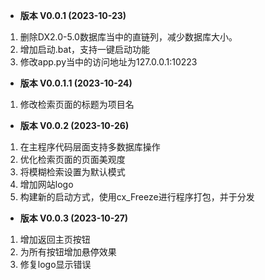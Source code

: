 - **版本 V0.0.1 (2023-10-23)**
1. 删除DX2.0-5.0数据库当中的直链列，减少数据库大小。
2. 增加启动.bat，支持一键启动功能
3. 修改app.py当中的访问地址为127.0.0.1:10223

- **版本 V0.0.1.1 (2023-10-24)**
1. 修改检索页面的标题为项目名

- **版本 V0.0.2 (2023-10-26)**
1. 在主程序代码层面支持多数据库操作
2. 优化检索页面的页面美观度
3. 将模糊检索设置为默认模式
4. 增加网站logo
5. 构建新的启动方式，使用cx_Freeze进行程序打包，并于分发

- **版本 V0.0.3 (2023-10-27)**
1. 增加返回主页按钮
2. 为所有按钮增加悬停效果
3. 修复logo显示错误